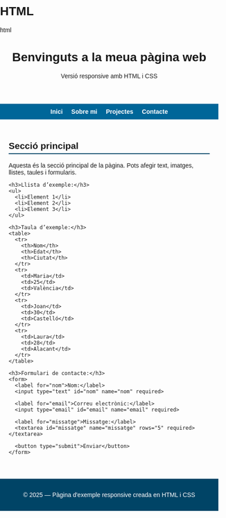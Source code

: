 # HTML
html
<!DOCTYPE html>
<html lang="ca">
<head>
  <meta charset="UTF-8">
  <meta name="viewport" content="width=device-width, initial-scale=1.0">
  <title>Pàgina responsive d'exemple</title>
  <style>
    body {
      font-family: Arial, sans-serif;
      margin: 0;
      padding: 0;
    }

    header {
      background-color: #004466;
      color: white;
      padding: 20px;
      text-align: center;
    }

    nav {
      background-color: #006699;
      display: flex;
      justify-content: center;
      gap: 20px;
      padding: 10px;
      flex-wrap: wrap; /* fa que en pantalles xicotetes els enllaços baixen */
    }

    nav a {
      color: white;
      text-decoration: none;
      font-weight: bold;
    }

    main {
      padding: 20px;
    }

    h2 {
      border-bottom: 2px solid #004466;
      padding-bottom: 5px;
    }

    table {
      border-collapse: collapse;
      width: 100%;
      margin: 20px 0;
    }

    table, th, td {
      border: 1px solid #004466;
    }

    th, td {
      padding: 10px;
      text-align: center;
    }

    th {
      background-color: #006699;
      color: white;
    }

    form {
      margin-top: 20px;
      padding: 15px;
      border: 1px solid #ccc;
      border-radius: 8px;
      background-color: #f5f5f5;
      max-width: 100%;
    }

    label {
      display: block;
      margin-top: 10px;
      font-weight: bold;
    }

    input, textarea, button {
      width: 100%;
      padding: 8px;
      margin-top: 5px;
      border-radius: 5px;
      border: 1px solid #ccc;
      font-size: 14px;
    }

    button {
      background-color: #004466;
      color: white;
      font-weight: bold;
      cursor: pointer;
      margin-top: 15px;
    }

    button:hover {
      background-color: #006699;
    }

    footer {
      background-color: #004466;
      color: white;
      text-align: center;
      padding: 15px;
      margin-top: 20px;
    }

    /* --- Responsive --- */
    @media (max-width: 768px) {
      nav {
        flex-direction: column;
        align-items: center;
      }

      table, th, td {
        font-size: 14px;
      }

      main {
        padding: 10px;
      }
    }

    @media (max-width: 480px) {
      header h1 {
        font-size: 22px;
      }

      nav a {
        font-size: 14px;
      }

      table, th, td {
        font-size: 12px;
      }

      button {
        font-size: 14px;
        padding: 10px;
      }
    }
  </style>
</head>
<body>
  <!-- Capçalera -->
  <header>
    <h1>Benvinguts a la meua pàgina web</h1>
    <p>Versió responsive amb HTML i CSS</p>
  </header>

  <!-- Menú de navegació -->
  <nav>
    <a href="#">Inici</a>
    <a href="#">Sobre mi</a>
    <a href="#">Projectes</a>
    <a href="#">Contacte</a>
  </nav>

  <!-- Contingut principal -->
  <main>
    <h2>Secció principal</h2>
    <p>Aquesta és la secció principal de la pàgina. Pots afegir text, imatges, llistes, taules i formularis.</p>

    <h3>Llista d’exemple:</h3>
    <ul>
      <li>Element 1</li>
      <li>Element 2</li>
      <li>Element 3</li>
    </ul>

    <h3>Taula d’exemple:</h3>
    <table>
      <tr>
        <th>Nom</th>
        <th>Edat</th>
        <th>Ciutat</th>
      </tr>
      <tr>
        <td>Maria</td>
        <td>25</td>
        <td>València</td>
      </tr>
      <tr>
        <td>Joan</td>
        <td>30</td>
        <td>Castelló</td>
      </tr>
      <tr>
        <td>Laura</td>
        <td>28</td>
        <td>Alacant</td>
      </tr>
    </table>

    <h3>Formulari de contacte:</h3>
    <form>
      <label for="nom">Nom:</label>
      <input type="text" id="nom" name="nom" required>

      <label for="email">Correu electrònic:</label>
      <input type="email" id="email" name="email" required>

      <label for="missatge">Missatge:</label>
      <textarea id="missatge" name="missatge" rows="5" required></textarea>

      <button type="submit">Enviar</button>
    </form>
  </main>

  <!-- Peu de pàgina -->
  <footer>
    <p>&copy; 2025 — Pàgina d'exemple responsive creada en HTML i CSS</p>
  </footer>
</body>
</html>
